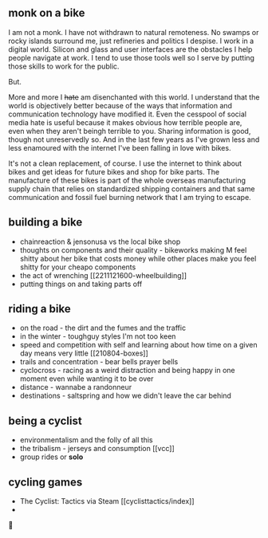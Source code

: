 ## monk on a bike

I am not a monk. I have not withdrawn to natural remoteness. No swamps or rocky islands surround me, just refineries and politics I despise. I work in a digital world. Silicon and glass and user interfaces are the obstacles I help people navigate at work. I tend to use those tools well so I serve by putting those skills to work for the public.

But.

More and more I ~~hate~~ am disenchanted with this world. I understand that the world is objectively better because of the ways that information and communication technology have modified it. Even the cesspool of social media hate is useful because it makes obvious how terrible people are, even when they aren't beingh terrible to you. Sharing information is good, though not unreservedly so. And in the last few years as I've grown less and less enamoured with the internet I've been falling in love with bikes.

It's not a clean replacement, of course. I use the internet to think about bikes and get ideas for future bikes and shop for bike parts. The manufacture of these bikes is part of the whole overseas manufacturing supply chain that relies on standardized shipping containers and that same communication and fossil fuel burning network that I am trying to escape.

## building a bike

* chainreaction & jensonusa vs the local bike shop
* thoughts on components and their quality - bikeworks making M feel shitty about her bike that costs money while other places make you feel shitty for your cheapo components
* the act of wrenching [[2211121600-wheelbuilding]]
* putting things on and taking parts off

## riding a bike

* on the road - the dirt and the fumes and the traffic
* in the winter - toughguy styles I'm not too keen
* speed and competition with self and learning about how time on a given day means very little [[210804-boxes]] 
* trails and concentration - bear bells prayer bells
* cyclocross - racing as a weird distraction and being happy in one moment even while wanting it to be over
* distance - wannabe a randonneur
* destinations - saltspring and how we didn't leave the car behind

## being a cyclist

* environmentalism and the folly of all this
* the tribalism - jerseys and consumption [[vcc]]
* group rides or **solo**

## cycling games

* The Cyclist: Tactics via Steam [[cyclisttactics/index]]
* 

:bicyclist:
